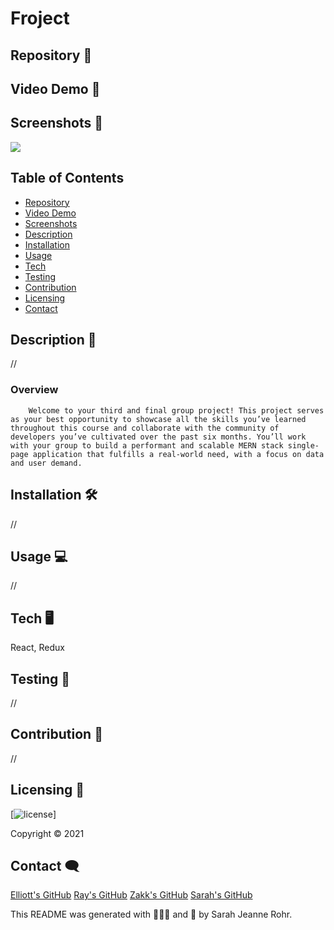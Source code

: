 # Froject

## Repository 🌼

[]()

## Video Demo 🌷

[]()

## Screenshots 🌻

<img src="https://raw">


## Table of Contents

- [Repository](#Repository-)
- [Video Demo](#Video-Demo-)
- [Screenshots](#Screenshots-)
- [Description](#Description-)
- [Installation](#Installation-)
- [Usage](#Usage-)
- [Tech](#Tech-)
- [Testing](#Testing-)
- [Contribution](#Contribution-)
- [Licensing](#Licensing-)
- [Contact](#Contact-)



## Description 📌

//


### Overview

        Welcome to your third and final group project! This project serves as your best opportunity to showcase all the skills you’ve learned throughout this course and collaborate with the community of developers you’ve cultivated over the past six months. You’ll work with your group to build a performant and scalable MERN stack single-page application that fulfills a real-world need, with a focus on data and user demand.


## Installation 🛠

//


## Usage 💻

//

## Tech 🖥

React, Redux


## Testing 🧷

//

## Contribution 🤝

//


## Licensing 🧾

[![license](https://img.shields.io/github/license/)]

Copyright &copy; 2021


## Contact 🗨

[Elliott's GitHub](https://github.com/SJROHRXD)
[Ray's GitHub](https://github.com/SJROHRXD)
[Zakk's GitHub](https://github.com/SJROHRXD)
[Sarah's GitHub](https://github.com/SJROHRXD)

This README was generated with 🌼🌿🌷 and 🤍 by Sarah Jeanne Rohr.